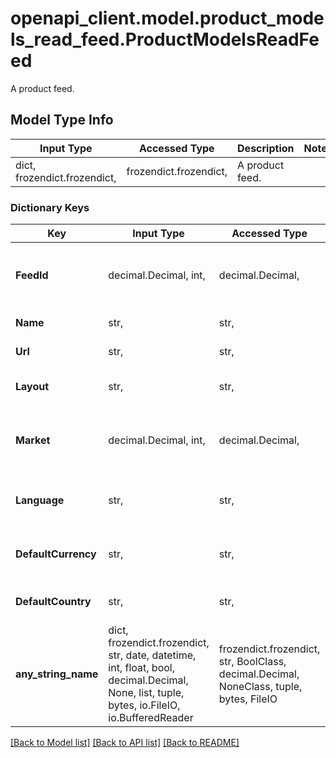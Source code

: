 # openapi_client.model.product_models_read_feed.ProductModelsReadFeed

A product feed.

## Model Type Info
Input Type | Accessed Type | Description | Notes
------------ | ------------- | ------------- | -------------
dict, frozendict.frozendict,  | frozendict.frozendict,  | A product feed. | 

### Dictionary Keys
Key | Input Type | Accessed Type | Description | Notes
------------ | ------------- | ------------- | ------------- | -------------
**FeedId** | decimal.Decimal, int,  | decimal.Decimal,  | The feed id. | [optional] value must be a 32 bit integer
**Name** | str,  | str,  | The feed name. | [optional] 
**Url** | str,  | str,  | The url to the feed. | [optional] 
**Layout** | str,  | str,  | The name of the feed layout. | [optional] 
**Market** | decimal.Decimal, int,  | decimal.Decimal,  | The market of the feed. | [optional] value must be a 32 bit integer
**Language** | str,  | str,  | The language code of the feed. | [optional] 
**DefaultCurrency** | str,  | str,  | The default currency for the market | [optional] 
**DefaultCountry** | str,  | str,  | The default country for the market | [optional] 
**any_string_name** | dict, frozendict.frozendict, str, date, datetime, int, float, bool, decimal.Decimal, None, list, tuple, bytes, io.FileIO, io.BufferedReader | frozendict.frozendict, str, BoolClass, decimal.Decimal, NoneClass, tuple, bytes, FileIO | any string name can be used but the value must be the correct type | [optional]

[[Back to Model list]](../../README.md#documentation-for-models) [[Back to API list]](../../README.md#documentation-for-api-endpoints) [[Back to README]](../../README.md)

